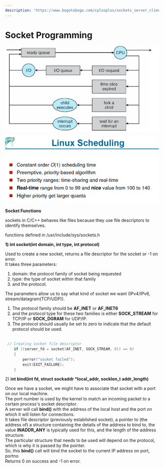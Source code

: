 ```yaml
---
description: 'https://www.bogotobogo.com/cplusplus/sockets_server_client.php'
---
```


# Socket Programming

![](../.gitbook/assets/image%20%2891%29.png)



![](../.gitbook/assets/image%20%283%29.png)

**Socket Functions**

sockets in C/C++ behaves like files because they use file descriptors to identify themselves.

functions defined in /usr/include/sys/sockets.h



**1\) int socket\(int domain, int type, int protocol\)**

Used to create a new socket, returns a file descriptor for the socket or -1 on error.  
It takes three parameters:  


1. domain: the protocol family of socket being requested
2. type: the type of socket within that family
3. and the protocol.

  
The parameters allow us to say what kind of socket we want \(IPv4/IPv6, stream/datagram\(TCP/UDP\)\).  


1. The protocol family should be **AF\_INET** or **AF\_INET6**
2. and the protocol type for these two families is either **SOCK\_STREAM** for TCP/IP or **SOCK\_DGRAM** for UDP/IP.
3. The protocol should usually be set to zero to indicate that the default protocol should be used.

```cpp

 // Creating socket file descriptor 
    if ((server_fd = socket(AF_INET, SOCK_STREAM, 0)) == 0) 
    { 
        perror("socket failed"); 
        exit(EXIT_FAILURE); 
    } 
```

2\) **int bind\(int fd, struct sockaddr \*local\_addr, socklen\_t addr\_length\)**

Once we have a socket, we might have to associate that socket with a port on our local machine.  
The port number is used by the kernel to match an incoming packet to a certain process's socket descriptor.  
A server will call **bind\(\)** with the address of the local host and the port on which it will listen for connections.  
It takes file descriptor \(previously established socket\), a pointer to \(the address of\) a structure containing the details of the address to bind to, the value **INADDR\_ANY** is typically used for this, and the length of the address structure.  
The particular structure that needs to be used will depend on the protocol, which is why it is passed by the pointer.  
So, this **bind\(\)** call will bind the socket to the current IP address on port, portno  
Returns 0 on success and -1 on error.


